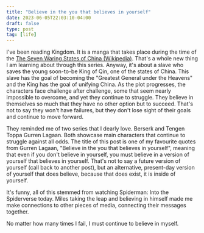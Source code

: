 ```yaml
---
title: "Believe in the you that believes in yourself"
date: 2023-06-05T22:03:10-04:00
draft: false
type: post
tag: [life]
---
```


I've been reading Kingdom. It is a manga that takes place during the time of the [The Seven Waring States of China (Wikipedia)](https://en.wikipedia.org/wiki/Seven_Warring_States). That's a whole new thing I am learning about through this series. Anyway, it's about a slave who saves the young soon-to-be King of Qin, one of the states of China. This slave has the goal of becoming the "Greatest General under the Heavens" and the King has the goal of unifying China. As the plot progresses, the characters face challenge after challenge, some that seem nearly impossible to overcome, and yet they continue to struggle. They believe in themselves so much that they have no other option but to succeed. That's not to say they won't have failures, but they don't lose sight of their goals and continue to move forward.

They reminded me of two series that I dearly love. Berserk and Tengen Toppa Gurren Lagaan. Both showcase main characters that continue to struggle against all odds. The title of this post is one of my favourite quotes from Gurren Lagaan, "Believe in the you that believes in yourself", meaning that even if you don't believe in yourself, you must believe in a version of yourself that believes in yourself. That's not to say a future version of yourself (call back to another post), but an alternative, present-day version of yourself that does believe, because that does exist, it is inside of yourself. 

It's funny, all of this stemmed from watching Spiderman: Into the Spiderverse today. Miles taking the leap and believing in himself made me make connections to other pieces of media, connecting their messages together. 

No matter how many times I fail, I must continue to believe in myself.